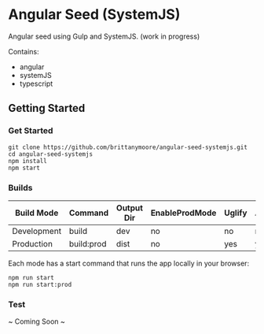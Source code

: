 # Angular Seed (SystemJS)

Angular seed using Gulp and SystemJS. (work in progress)

Contains:
* angular
* systemJS
* typescript

## Getting Started

### Get Started

```
git clone https://github.com/brittanymoore/angular-seed-systemjs.git
cd angular-seed-systemjs
npm install
npm start
```

### Builds

| Build Mode        | Command        | Output Dir | EnableProdMode | Uglify | AOT    |
| ----------------- | -------------- | -------    | -------------- | ------ | -----  |
| Development       | build          | dev        | no             | no     | no     |
| Production        | build:prod     | dist       | no             | yes    | yes    |

Each mode has a start command that runs the app locally in your browser:

```
npm run start
npm run start:prod
```

### Test

~ Coming Soon ~